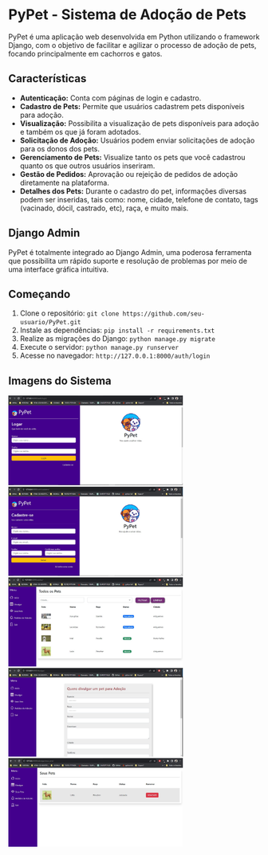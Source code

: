 # PyPet - Sistema de Adoção de Pets

PyPet é uma aplicação web desenvolvida em Python utilizando o framework Django, com o objetivo de facilitar e agilizar o processo de adoção de pets, focando principalmente em cachorros e gatos.

## Características

- **Autenticação:** Conta com páginas de login e cadastro.
- **Cadastro de Pets:** Permite que usuários cadastrem pets disponíveis para adoção.
- **Visualização:** Possibilita a visualização de pets disponíveis para adoção e também os que já foram adotados.
- **Solicitação de Adoção:** Usuários podem enviar solicitações de adoção para os donos dos pets.
- **Gerenciamento de Pets:** Visualize tanto os pets que você cadastrou quanto os que outros usuários inseriram.
- **Gestão de Pedidos:** Aprovação ou rejeição de pedidos de adoção diretamente na plataforma.
- **Detalhes dos Pets:** Durante o cadastro do pet, informações diversas podem ser inseridas, tais como: nome, cidade, telefone de contato, tags (vacinado, dócil, castrado, etc), raça, e muito mais.

## Django Admin

PyPet é totalmente integrado ao Django Admin, uma poderosa ferramenta que possibilita um rápido suporte e resolução de problemas por meio de uma interface gráfica intuitiva.

## Começando

1. Clone o repositório: `git clone https://github.com/seu-usuario/PyPet.git`
2. Instale as dependências: `pip install -r requirements.txt`
3. Realize as migrações do Django: `python manage.py migrate`
4. Execute o servidor: `python manage.py runserver`
5. Acesse no navegador: `http://127.0.0.1:8000/auth/login`

## Imagens do Sistema

<p align="left">
  <img src="/assets/img1.jpeg" width="350" title="Legenda da Imagem">
  <img src="/assets/img2.jpeg" width="350" title="Legenda da Imagem">
  <img src="/assets/img3.jpeg" width="350" title="Legenda da Imagem">
  <img src="/assets/img4.jpeg" width="350" title="Legenda da Imagem">
  <img src="/assets/img5.jpeg" width="350" title="Legenda da Imagem">
</p>

